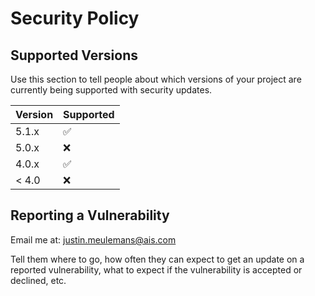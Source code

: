 # Security Policy

## Supported Versions

Use this section to tell people about which versions of your project are
currently being supported with security updates.

| Version | Supported          |
| ------- | ------------------ |
| 5.1.x   | :white_check_mark: |
| 5.0.x   | :x:                |
| 4.0.x   | :white_check_mark: |
| < 4.0   | :x:                |

## Reporting a Vulnerability

Email me at: justin.meulemans@ais.com

Tell them where to go, how often they can expect to get an update on a
reported vulnerability, what to expect if the vulnerability is accepted or
declined, etc.
